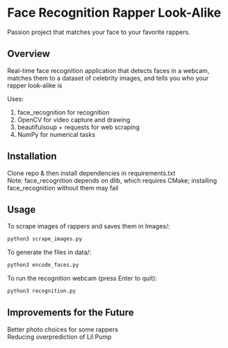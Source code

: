 # Face Recognition Rapper Look-Alike
Passion project that matches your face to your favorite rappers.
## Overview
Real-time face recognition application that detects faces in a webcam, matches them to a dataset of celebrity images, and tells you who your rapper look-alike is

Uses:<br>
  1. face_recognition for recognition  
  2. OpenCV for video capture and drawing  
  3. beautifulsoup + requests for web scraping  
  4. NumPy for numerical tasks

## Installation
Clone repo & then install dependencies in requirements.txt  
Note: face_recognition depends on dlib, which requires CMake; installing face_recognition without them may fail

## Usage
To scrape images of rappers and saves them in Images/:
```bash
python3 scrape_images.py
```  
To generate the files in data/:
```bash
python3 encode_faces.py
```  
To run the recognition webcam (press Enter to quit):
```bash
python3 recognition.py
```  
## Improvements for the Future
Better photo choices for some rappers  
Reducing overprediction of Lil Pump 
